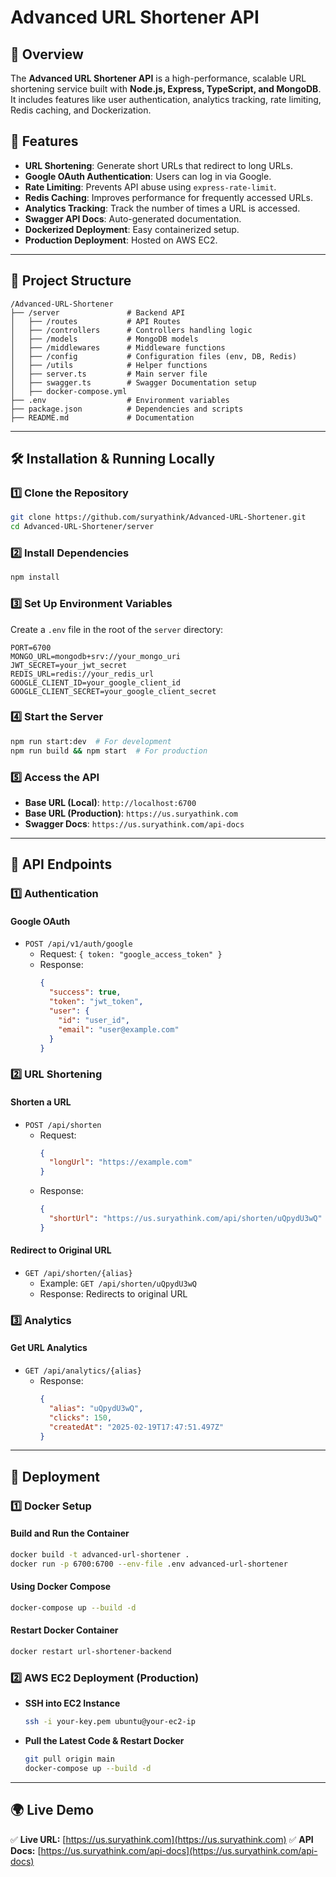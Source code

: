 # Advanced URL Shortener API

## 📌 Overview
The **Advanced URL Shortener API** is a high-performance, scalable URL shortening service built with **Node.js, Express, TypeScript, and MongoDB**. It includes features like user authentication, analytics tracking, rate limiting, Redis caching, and Dockerization.

## 🚀 Features
- **URL Shortening**: Generate short URLs that redirect to long URLs.
- **Google OAuth Authentication**: Users can log in via Google.
- **Rate Limiting**: Prevents API abuse using `express-rate-limit`.
- **Redis Caching**: Improves performance for frequently accessed URLs.
- **Analytics Tracking**: Track the number of times a URL is accessed.
- **Swagger API Docs**: Auto-generated documentation.
- **Dockerized Deployment**: Easy containerized setup.
- **Production Deployment**: Hosted on AWS EC2.

---

## 📂 Project Structure
```
/Advanced-URL-Shortener
├── /server               # Backend API
│   ├── /routes           # API Routes
│   ├── /controllers      # Controllers handling logic
│   ├── /models           # MongoDB models
│   ├── /middlewares      # Middleware functions
│   ├── /config           # Configuration files (env, DB, Redis)
│   ├── /utils            # Helper functions
│   ├── server.ts         # Main server file
│   ├── swagger.ts        # Swagger Documentation setup
│   ├── docker-compose.yml
├── .env                  # Environment variables
├── package.json          # Dependencies and scripts
├── README.md             # Documentation
```

---

## 🛠️ Installation & Running Locally
### **1️⃣ Clone the Repository**
```sh
git clone https://github.com/suryathink/Advanced-URL-Shortener.git
cd Advanced-URL-Shortener/server
```
### **2️⃣ Install Dependencies**
```sh
npm install
```
### **3️⃣ Set Up Environment Variables**
Create a `.env` file in the root of the `server` directory:
```
PORT=6700
MONGO_URL=mongodb+srv://your_mongo_uri
JWT_SECRET=your_jwt_secret
REDIS_URL=redis://your_redis_url
GOOGLE_CLIENT_ID=your_google_client_id
GOOGLE_CLIENT_SECRET=your_google_client_secret
```

### **4️⃣ Start the Server**
```sh
npm run start:dev  # For development
npm run build && npm start  # For production
```
### **5️⃣ Access the API**
- **Base URL (Local)**: `http://localhost:6700`
- **Base URL (Production)**: `https://us.suryathink.com`
- **Swagger Docs**: `https://us.suryathink.com/api-docs`

---

## 📜 API Endpoints
### **1️⃣ Authentication**
#### **Google OAuth**
- `POST /api/v1/auth/google`
  - Request: `{ token: "google_access_token" }`
  - Response:
    ```json
    {
      "success": true,
      "token": "jwt_token",
      "user": {
        "id": "user_id",
        "email": "user@example.com"
      }
    }
    ```

### **2️⃣ URL Shortening**
#### **Shorten a URL**
- `POST /api/shorten`
  - Request:
    ```json
    {
      "longUrl": "https://example.com"
    }
    ```
  - Response:
    ```json
    {
      "shortUrl": "https://us.suryathink.com/api/shorten/uQpydU3wQ"
    }
    ```

#### **Redirect to Original URL**
- `GET /api/shorten/{alias}`
  - Example: `GET /api/shorten/uQpydU3wQ`
  - Response: Redirects to original URL

### **3️⃣ Analytics**
#### **Get URL Analytics**
- `GET /api/analytics/{alias}`
  - Response:
    ```json
    {
      "alias": "uQpydU3wQ",
      "clicks": 150,
      "createdAt": "2025-02-19T17:47:51.497Z"
    }
    ```

---

## 🚢 Deployment
### **1️⃣ Docker Setup**
#### **Build and Run the Container**
```sh
docker build -t advanced-url-shortener .
docker run -p 6700:6700 --env-file .env advanced-url-shortener
```
#### **Using Docker Compose**
```sh
docker-compose up --build -d
```
#### **Restart Docker Container**
```sh
docker restart url-shortener-backend
```

### **2️⃣ AWS EC2 Deployment (Production)**
- **SSH into EC2 Instance**
  ```sh
  ssh -i your-key.pem ubuntu@your-ec2-ip
  ```
- **Pull the Latest Code & Restart Docker**
  ```sh
  git pull origin main
  docker-compose up --build -d
  ```


---

## 🌍 Live Demo
✅ **Live URL:** [https://us.suryathink.com](https://us.suryathink.com)
✅ **API Docs:** [https://us.suryathink.com/api-docs](https://us.suryathink.com/api-docs)


